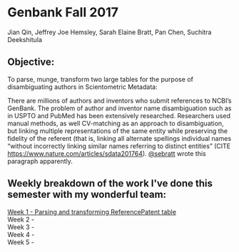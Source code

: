 # Genbank Fall 2017

Jian Qin, Jeffrey Joe Hemsley, Sarah Elaine Bratt, Pan Chen, Suchitra Deekshitula

## Objective: 
To parse, munge, transform two large tables for the purpose of disambiguating authors in Scientometric Metadata:

There are millions of authors and inventors who submit references to NCBI’s GenBank. The problem of author and inventor name disambiguation such as in USPTO and PubMed has been extensively researched. Researchers used manual methods, as well CV-matching as an approach to disambiguation, but linking multiple representations of the same entity while preserving the fidelity of the referent (that is, linking all alternate spellings individual names “without incorrectly linking similar names referring to distinct entities”  (CITE https://www.nature.com/articles/sdata201764). [@sebratt](https://github.com/sebratt) wrote this paragraph apparently.

## Weekly breakdown of the work I've done this semester with my wonderful team:

[Week 1 - Parsing and transforming ReferencePatent table](https://github.com/cpkoywk/Genbank/blob/master/Week%201.ipynb)  
Week 2 -  
Week 3 -  
Week 4 -  
Week 5 -  
